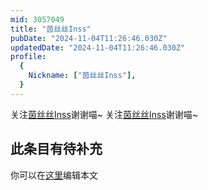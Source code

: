 ```yaml
---
mid: 3057049
title: "茵丝丝Inss"
pubDate: "2024-11-04T11:26:46.030Z"
updatedDate: "2024-11-04T11:26:46.030Z"
profile:
  {
    Nickname: ["茵丝丝Inss"],
  }
---
```


关注[茵丝丝Inss](https://space.bilibili.com/3057049)谢谢喵~ 关注[茵丝丝Inss](https://space.bilibili.com/3057049)谢谢喵~

## 此条目有待补充
你可以在[这里](https://github.com/Yuhanawa/VTuber.ICU/edit/master/src/content/v/茵丝丝Inss/index.md)编辑本文
